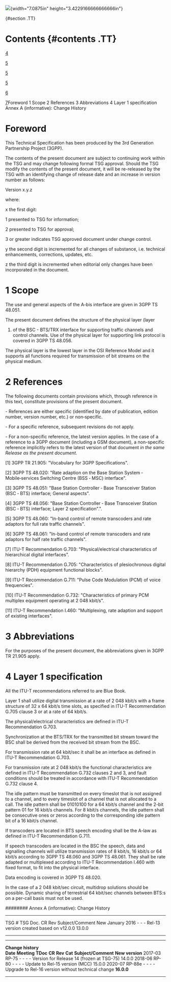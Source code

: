 ![](media/image1.wmf){width="7.0875in" height="3.4229166666666666in"}

  {#section .TT}

Contents {#contents .TT}
========

[4](#foreword)

[5](#scope)

[5](#references)

[5](#abbreviations)

[6](#layer-1-specification)

[7](#annex-a-informative-change-history)Foreword 1 Scope 2 References 3
Abbreviations 4 Layer 1 specification Annex A (informative): Change
History

Foreword
========

This Technical Specification has been produced by the 3rd Generation
Partnership Project (3GPP).

The contents of the present document are subject to continuing work
within the TSG and may change following formal TSG approval. Should the
TSG modify the contents of the present document, it will be re-released
by the TSG with an identifying change of release date and an increase in
version number as follows:

Version x.y.z

where:

x the first digit:

1 presented to TSG for information;

2 presented to TSG for approval;

3 or greater indicates TSG approved document under change control.

y the second digit is incremented for all changes of substance, i.e.
technical enhancements, corrections, updates, etc.

z the third digit is incremented when editorial only changes have been
incorporated in the document.

1 Scope
=======

The use and general aspects of the A-bis interface are given in 3GPP TS
48.051.

The present document defines the structure of the physical layer (layer
1) of the BSC - BTS/TRX interface for supporting traffic channels and
control channels. Use of the physical layer for supporting link protocol
is covered in 3GPP TS 48.056.

The physical layer is the lowest layer in the OSI Reference Model and it
supports all functions required for transmission of bit streams on the
physical medium.

2 References
============

The following documents contain provisions which, through reference in
this text, constitute provisions of the present document.

\- References are either specific (identified by date of publication,
edition number, version number, etc.) or non‑specific.

\- For a specific reference, subsequent revisions do not apply.

\- For a non-specific reference, the latest version applies. In the case
of a reference to a 3GPP document (including a GSM document), a
non-specific reference implicitly refers to the latest version of that
document *in the same Release as the present document*.

\[1\] 3GPP TR 21.905: \"Vocabulary for 3GPP Specifications\".

\[2\] 3GPP TS 48.020: \"Rate adaption on the Base Station System ‑
Mobile‑services Switching Centre (BSS ‑ MSC) interface\".

\[3\] 3GPP TS 48.051: \"Base Station Controller ‑ Base Transceiver
Station (BSC ‑ BTS) interface; General aspects\".

\[4\] 3GPP TS 48.056: \"Base Station Controller ‑ Base Transceiver
Station (BSC ‑ BTS) interface; Layer 2 specification\".\".

\[5\] 3GPP TS 48.060: \"In-band control of remote transcoders and rate
adaptors for full rate traffic channels\".

\[6\] 3GPP TS 48.061: \"In-band control of remote transcoders and rate
adaptors for half rate traffic channels\".

\[7\] ITU-T Recommendation G.703: \"Physical/electrical characteristics
of hierarchical digital interfaces\".

\[8\] ITU-T Recommendation G.705: \"Characteristics of plesiochronous
digital hierarchy (PDH) equipment functional blocks\".

\[9\] ITU-T Recommendation G.711: \"Pulse Code Modulation (PCM) of voice
frequencies\".

\[10\] ITU-T Recommendation G.732: \"Characteristics of primary PCM
multiplex equipment operating at 2 048 kbit/s\".

\[11\] ITU-T Recommendation I.460: \"Multiplexing, rate adaption and
support of existing interfaces\".

3 Abbreviations
===============

For the purposes of the present document, the abbreviations given in
3GPP TR 21.905 apply.

4 Layer 1 specification
=======================

All the ITU-T recommendations referred to are Blue Book.

Layer 1 shall utilize digital transmission at a rate of 2 048 kbit/s
with a frame structure of 32 x 64 kbit/s time slots, as specified in
ITU-T Recommendation G.705 clause 3 or at a rate of 64 kbit/s.

The physical/electrical characteristics are defined in ITU-T
Recommendation G.703.

Synchronization at the BTS/TRX for the transmitted bit stream toward the
BSC shall be derived from the received bit stream from the BSC.

For transmission rate at 64 kbit/sec it shall be an interface as defined
in ITU-T Recommendation G.703.

For transmission rate at 2 048 kbit/s the functional characteristics are
defined in ITU-T Recommendation G.732 clauses 2 and 3, and fault
conditions should be treated in accordance with ITU-T Recommendation
G.732 clause 4.

The idle pattern must be transmitted on every timeslot that is not
assigned to a channel, and to every timeslot of a channel that is not
allocated to a call. The idle pattern shall be 01010100 for a 64 kbit/s
channel and the 2-bit pattern 01 for 16 kbit/s channels. For 8 kbit/s
channels, the idle pattern shall be consecutive ones or zeros according
to the corresponding idle pattern bit of a 16 kbit/s channel.

If transcoders are located in BTS speech encoding shall be the A-law as
defined in ITU-T Recommendation G.711.

If speech transcoders are located in the BSC the speech, data and
signalling channels will utilize transmission rates of 8 kbit/s, 16
kbit/s or 64 kbit/s according to 3GPP TS 48.060 and 3GPP TS 48.061. They
shall be rate adapted or multiplexed according to ITU-T Recommendation
I.460 with fixed format, to fit into the physical interface.

Data encoding is covered in 3GPP TS 48.020.

In the case of a 2 048 kbit/sec circuit, multidrop solutions should be
possible. Dynamic sharing of terrestrial 64 kbit/sec channels between
BTS:s on a per-call basis must not be used.

######## Annex A (informative): Change History

  -------------- ---------- ---- ----- ----------------------------------------- --------
  TSG \#         TSG Doc.   CR   Rev   Subject/Comment                           New
  January 2016   \-         \-   \-    Rel-13 version created based on v12.0.0   13.0.0
  -------------- ---------- ---- ----- ----------------------------------------- --------

  -------------------- ------------- ---------- -------- --------- --------- ---------------------------------------------------- -----------------
  **Change history**                                                                                                              
  **Date**             **Meeting**   **TDoc**   **CR**   **Rev**   **Cat**   **Subject/Comment**                                  **New version**
  2017-03              RP-75         \-         \-       \-        \-        Version for Release 14 (frozen at TSG-75)            14.0.0
  2018-06              RP-80         \-         \-       \-        \-        Update to Rel-15 version (MCC)                       15.0.0
  2020-07              RP-88e        \-         \-       \-        \-        Upgrade to Rel-16 version without technical change   **16.0.0**
  -------------------- ------------- ---------- -------- --------- --------- ---------------------------------------------------- -----------------
